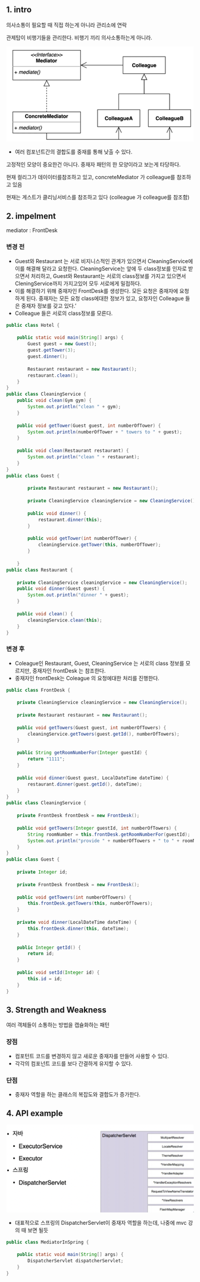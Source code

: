 ## 1. intro

의사소통이 필요할 때 직접 하는게 아니라 관리소에 연락

관제탑이 비행기들을 관리한다. 비행기 끼리 의사소통하는게 아니라.

![스크린샷 2023-07-17 오전 8.21.50](../img/mediator-01.png)

- 여러 컴포넌트간의 결합도를 중재를 통해 낮출 수 있다.



고정적인 모양이 중요한건 아니다. 중재자 패턴의 한 모양이라고 보는게 타당하다.

현재 컬리그가 데이이터를참조하고 있고, concreteMediator 가 colleague를 참조하고 있음

현재는 게스트가 클리닝서비스를 참조하고 있다 (colleague 가 colleague를 참조함)



## 2. impelment

mediator : FrontDesk

### 변경 전

- Guest와 Restaurant 는 서로 비지니스적인 관계가 있으면서 CleaningService에 이를 해결해 달라고 요청한다. CleaningService는 앞에 두 class정보를  인자로 받으면서 처리하고, Guest와 Restaurant는 서로의 class정보를 가지고 있으면서 CleningService까지 가지고있어 모두 서로에게 밀접하다.
- 이를 해결하기 위해 중재자인 FrontDesk를 생성한다. 모든 요청은 중재자에 요청하게 된다. 중재자는 모든 요청 class에대한 정보가 있고, 요청자인 Colleague 들은 중재자 정보를 갖고 있다.’
- Colleague 들은 서로의 class정보를 모른다.

```java
public class Hotel {

    public static void main(String[] args) {
        Guest guest = new Guest();
        guest.getTower(3);
        guest.dinner();

        Restaurant restaurant = new Restaurant();
        restaurant.clean();
    }
}
public class CleaningService {
    public void clean(Gym gym) {
        System.out.println("clean " + gym);
    }

    public void getTower(Guest guest, int numberOfTower) {
        System.out.println(numberOfTower + " towers to " + guest);
    }

    public void clean(Restaurant restaurant) {
        System.out.println("clean " + restaurant);
    }
}
public class Guest {
    
        private Restaurant restaurant = new Restaurant();
    
        private CleaningService cleaningService = new CleaningService();
    
        public void dinner() {
            restaurant.dinner(this);
        }
    
        public void getTower(int numberOfTower) {
            cleaningService.getTower(this, numberOfTower);
        }
    
    }
public class Restaurant {

    private CleaningService cleaningService = new CleaningService();
    public void dinner(Guest guest) {
        System.out.println("dinner " + guest);
    }

    public void clean() {
        cleaningService.clean(this);
    }
}
```

### 변경 후

- Coleague인 Restaurant, Guest, CleaningService 는 서로의 class 정보를 모르지만, 중재자인 frontDesk 는 참조한다.
- 중재자인 frontDesk는 Coleague 의 요청에대한 처리를 진행한다.

```java
public class FrontDesk {

    private CleaningService cleaningService = new CleaningService();

    private Restaurant restaurant = new Restaurant();

    public void getTowers(Guest guest, int numberOfTowers) {
        cleaningService.getTowers(guest.getId(), numberOfTowers);
    }

    public String getRoomNumberFor(Integer guestId) {
        return "1111";
    }

    public void dinner(Guest guest, LocalDateTime dateTime) {
        restaurant.dinner(guest.getId(), dateTime);
    }
}
public class CleaningService {

    private FrontDesk frontDesk = new FrontDesk();

    public void getTowers(Integer guestId, int numberOfTowers) {
        String roomNumber = this.frontDesk.getRoomNumberFor(guestId);
        System.out.println("provide " + numberOfTowers + " to " + roomNumber);
    }
}
public class Guest {

    private Integer id;

    private FrontDesk frontDesk = new FrontDesk();

    public void getTowers(int numberOfTowers) {
        this.frontDesk.getTowers(this, numberOfTowers);
    }

    private void dinner(LocalDateTime dateTime) {
        this.frontDesk.dinner(this, dateTime);
    }

    public Integer getId() {
        return id;
    }

    public void setId(Integer id) {
        this.id = id;
    }
}
```



## 3. Strength and Weakness

여러 객체들이 소통하는 방법을 캡슐화하는 패턴

### 장점

- 컴포턴트 코드를 변경하지 않고 새로운 중재자를 만들어 사용할 수 있다.
- 각각의 컴포넌트 코드를 보다 간결하게 유지할 수 있다.

### 단점

- 중재자 역할을 하는 클래스의 복잡도와 결합도가 증가한다.



## 4. API example

![스크린샷 2023-07-17 오전 8.22.46](../img/mediator-02.png)



- 대표적으로 스프링의 DispatcherServlet이 중재자 역할을 하는데, 나중에 mvc 강의 때 보면 될듯

```java
public class MediatorInSpring {

    public static void main(String[] args) {
        DispatcherServlet dispatcherServlet;
    }
}
```